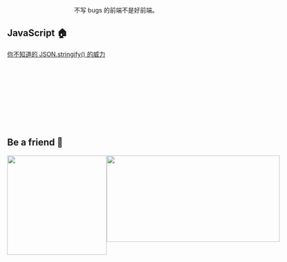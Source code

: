 <p align="center">不写 bugs 的前端不是好前端。</p>



## JavaScript 🏠

[你不知道的 JSON.stringify() 的威力](https://github.com/NieZhuZhu/Blog/issues/1)
<br/>
<br/>
<br/>
<br/>
<br/>
<br/>
<br/>
<br/>
<br/>
<br/>

## Be a friend 👬


<div style="display:flex;" >
<img src="https://user-gold-cdn.xitu.io/2019/12/21/16f27a8885808f02?w=430&h=430&f=jpeg&s=41503" width = "230" height = "230" alt="" align=center />
<img src="https://upload-images.jianshu.io/upload_images/14821145-f6acc436e6fc010a.jpeg?imageMogr2/auto-orient/strip%7CimageView2/2/w/1240" width = "400" height = "200" alt="" align=center />
</div>

